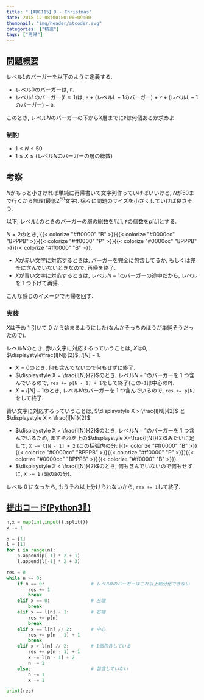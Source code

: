 ```yaml
---
title: "【ABC115】D - Christmas"
date: 2018-12-08T00:00:00+09:00
thumbnail: "img/header/atcoder.svg"
categories: ["精進"]
tags: ["再帰"]
---
```


## [問題概要](https://atcoder.jp/contests/abc115/tasks/abc115_d)

レベル$L$のバーガーを以下のように定義する.

- レベル$0$のバーガーは, `P`.
- レベル$L$のバーガー($L \geq 1$)は, `B` + (レベル$L - 1$のバーガー) + `P` + (レベル$L - 1$のバーガー) + `B`.

このとき, レベル$N$のバーガーの下から$X$層までに`P`は何個あるか求めよ.

### 制約

- $1 \leq N \leq 50$
- $1 \leq X \leq ($レベル$N$のバーガーの層の総数$)$

## 考察

$N$がもっと小さければ単純に再帰書いて文字列作っていけばいいけど, $N$が$50$まで行くから無理(最低$2^{50}$文字).
徐々に問題のサイズを小さくしていけば良さそう.

以下, レベル$L$のときのバーガーの層の総数を$l[L]$, `P`の個数を$p[L]$とする.

$N=2$のとき, {{< colorize "#ff0000" "B" >}}{{< colorize "#0000cc" "BPPPB" >}}{{< colorize "#ff0000" "P" >}}{{< colorize "#0000cc" "BPPPB" >}}{{< colorize "#ff0000" "B" >}}.

- $X$が赤い文字に対応するときは, バーガーを完全に包含してるか, もしくは完全に含んでいないときなので, 再帰を終了.
- $X$が青い文字に対応するときは, レベル$N-1$のバーガーの途中だから, レベルを 1 つ下げて再帰.

こんな感じのイメージで再帰を回す.

### 実装

$X$は予め 1 引いて 0 から始まるようにした(なんかそっちのほうが単純そうだったので).

レベル$N$のとき, 赤い文字に対応するっていうことは, $X$は$0$, $\displaystyle\frac{l[N]}{2}$, $l[N]-1$.

- $X = 0$のとき, 何も含んでないので何もせずに終了.
- $\displaystyle X = \frac{l[N]}{2}$のとき, レベル$N-1$のバーガーを 1 つ含んでいるので, `res += p[N - 1] + 1`をして終了(この`+1`は中心の`P`).
- $X = l[N]-1$のとき, レベル$N$のバーガーを 1 つ含んでいるので, `res += p[N]`をして終了.

青い文字に対応するっていうことは, $\displaystyle X > \frac{l[N]}{2}$ と $\displaystyle X < \frac{l[N]}{2}$.

- $\displaystyle X > \frac{l[N]}{2}$のとき, レベル$N-1$のバーガーを 1 つ含んでいるため, まずそれを上の$\displaystyle X=\frac{l[N]}{2}$みたいに足して, `X -= l[N - 1] + 2` (この括弧内の分: [{{< colorize "#ff0000" "B" >}}{{< colorize "#0000cc" "BPPPB" >}}{{< colorize "#ff0000" "P" >}}]{{< colorize "#0000cc" "BPPPB" >}}{{< colorize "#ff0000" "B" >}}).
- $\displaystyle X < \frac{l[N]}{2}$のとき, 何も含んでいないので何もせずに, `X -= 1` (頭の`B`の分).

レベル 0 になったら, もうそれ以上分けられないから, `res += 1`して終了.

## [提出コード(Python3:snake:)](https://atcoder.jp/contests/abc115/submissions/3748369)

```python
n,x = map(int,input().split())
x -= 1

p = [1]
l = [1]
for i in range(n):
    p.append(p[-1] * 2 + 1)
    l.append(l[-1] * 2 + 3)

res = 0
while n >= 0:
    if n == 0:                 # レベル0のバーガーはこれ以上細分化できない
        res += 1
        break
    elif x == 0:               # 左端
        break
    elif x == l[n] - 1:        # 右端
        res += p[n]
        break
    elif x == l[n] // 2:       # 中心
        res += p[n - 1] + 1
        break
    elif x > l[n] // 2:        # 1個包含している
        res += p[n - 1] + 1
        x -= l[n - 1] + 2
        n -= 1
    else:                      # 包含していない
        n -= 1
        x -= 1

print(res)
```
